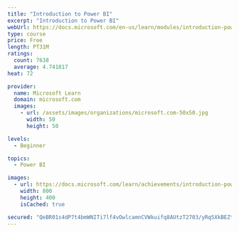 ```yaml
---
title: "Introduction to Power BI"
excerpt: "Introduction to Power BI"
webUrl: https://docs.microsoft.com/en-us/learn/modules/introduction-power-bi/
type: course
price: Free
length: PT31M
ratings:
  count: 7638
  average: 4.741817
heat: 72

provider:
  name: Microsoft Learn
  domain: microsoft.com
  images:
    - url: /assets/images/organizations/microsoft.com-50x50.jpg
      width: 50
      height: 50

levels:
  - Beginner

topics:
  - Power BI

images:
  - url: https://docs.microsoft.com/learn/achievements/introduction-power-bi-social.png
    width: 800
    height: 400
    isCached: true

secured: "QeBR01s4dP7t4bmWNITi7lf4vOwlcamnCVWkuifq8AUtzT2703/yRq5XkBEZtQsnRcP0h8jzJedjhbEXpYpfSJLwiFOsTS23GhXf4HxJoNM3kpPmoKC55kqtOAjAFnyTCVzEc1xDgjT7Zs2zJ0FEHazLJCpw56jS7/u2ncFpuH+uurJgtKDnPfJ6D2IxLCEs5Owf7K16gfZOeFLGI7bxUNZXc5s5wM79IkKm8g5FykIYwJPt8GxKB5VoodJa7aRMs3tivUeGcr8FJClo6ylz2K7DnoVYs0VQPcNQ+qTznzc9atLK9faKwrM0yoJ9SxcgSd6FaOuePFEloOXb1E+wrj0tFq03k2rVtkWK4X0kAPajDGTndiI0AaY/mRKF2qzbNxrU9m79t9gwGWnFLZ7LFOhK78t0oGo9bTJgvJ6HKgw=;gh7pbb9oUnxJYrAy4RJQeA=="
---
```


